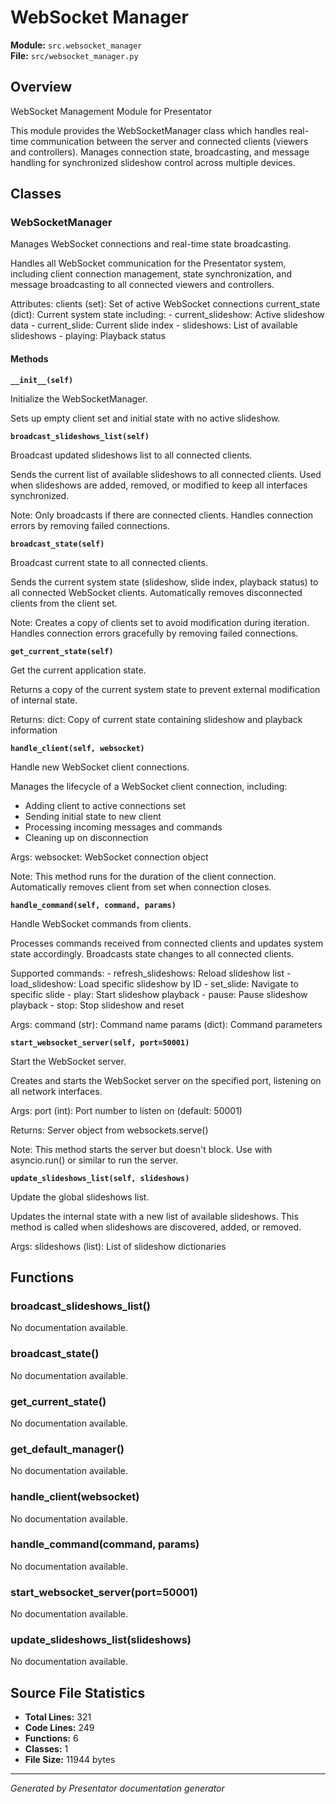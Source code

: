 # WebSocket Manager

**Module:** `src.websocket_manager`  
**File:** `src/websocket_manager.py`

## Overview

WebSocket Management Module for Presentator

This module provides the WebSocketManager class which handles real-time
communication between the server and connected clients (viewers and controllers).
Manages connection state, broadcasting, and message handling for synchronized
slideshow control across multiple devices.

## Classes

### WebSocketManager

Manages WebSocket connections and real-time state broadcasting.

Handles all WebSocket communication for the Presentator system, including
client connection management, state synchronization, and message broadcasting
to all connected viewers and controllers.

Attributes:
    clients (set): Set of active WebSocket connections
    current_state (dict): Current system state including:
        - current_slideshow: Active slideshow data
        - current_slide: Current slide index
        - slideshows: List of available slideshows
        - playing: Playback status

#### Methods

**`__init__(self)`**

Initialize the WebSocketManager.

Sets up empty client set and initial state with no active slideshow.

**`broadcast_slideshows_list(self)`**

Broadcast updated slideshows list to all connected clients.

Sends the current list of available slideshows to all connected clients.
Used when slideshows are added, removed, or modified to keep all
interfaces synchronized.

Note:
    Only broadcasts if there are connected clients.
    Handles connection errors by removing failed connections.

**`broadcast_state(self)`**

Broadcast current state to all connected clients.

Sends the current system state (slideshow, slide index, playback status)
to all connected WebSocket clients. Automatically removes disconnected
clients from the client set.

Note:
    Creates a copy of clients set to avoid modification during iteration.
    Handles connection errors gracefully by removing failed connections.

**`get_current_state(self)`**

Get the current application state.

Returns a copy of the current system state to prevent external
modification of internal state.

Returns:
    dict: Copy of current state containing slideshow and playback information

**`handle_client(self, websocket)`**

Handle new WebSocket client connections.

Manages the lifecycle of a WebSocket client connection, including:
- Adding client to active connections set
- Sending initial state to new client
- Processing incoming messages and commands
- Cleaning up on disconnection

Args:
    websocket: WebSocket connection object
    
Note:
    This method runs for the duration of the client connection.
    Automatically removes client from set when connection closes.

**`handle_command(self, command, params)`**

Handle WebSocket commands from clients.

Processes commands received from connected clients and updates system
state accordingly. Broadcasts state changes to all connected clients.

Supported commands:
    - refresh_slideshows: Reload slideshow list
    - load_slideshow: Load specific slideshow by ID
    - set_slide: Navigate to specific slide
    - play: Start slideshow playback
    - pause: Pause slideshow playback
    - stop: Stop slideshow and reset
    
Args:
    command (str): Command name
    params (dict): Command parameters

**`start_websocket_server(self, port=50001)`**

Start the WebSocket server.

Creates and starts the WebSocket server on the specified port,
listening on all network interfaces.

Args:
    port (int): Port number to listen on (default: 50001)
    
Returns:
    Server object from websockets.serve()
    
Note:
    This method starts the server but doesn't block. Use with asyncio.run()
    or similar to run the server.

**`update_slideshows_list(self, slideshows)`**

Update the global slideshows list.

Updates the internal state with a new list of available slideshows.
This method is called when slideshows are discovered, added, or removed.

Args:
    slideshows (list): List of slideshow dictionaries


## Functions

### broadcast_slideshows_list()

No documentation available.

### broadcast_state()

No documentation available.

### get_current_state()

No documentation available.

### get_default_manager()

No documentation available.

### handle_client(websocket)

No documentation available.

### handle_command(command, params)

No documentation available.

### start_websocket_server(port=50001)

No documentation available.

### update_slideshows_list(slideshows)

No documentation available.

## Source File Statistics

- **Total Lines:** 321
- **Code Lines:** 249
- **Functions:** 6
- **Classes:** 1
- **File Size:** 11944 bytes


---
*Generated by Presentator documentation generator*
